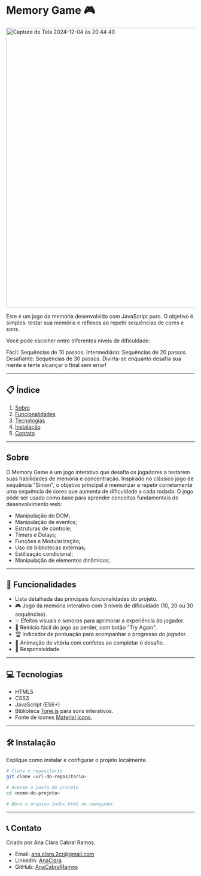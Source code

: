 # Memory Game 🎮

<img width="747" alt="Captura de Tela 2024-12-04 às 20 44 40" src="https://github.com/user-attachments/assets/d7ef7f39-fa88-476f-b55d-b8e3603f3079">

Este é um jogo da memória desenvolvido com JavaScript puro.
O objetivo é simples: testar sua memória e reflexos ao repetir sequências de cores e sons.

Você pode escolher entre diferentes níveis de dificuldade:

Fácil: Sequências de 10 passos.
Intermediário: Sequências de 20 passos.
Desafiante: Sequências de 30 passos.
Divirta-se enquanto desafia sua mente e tente alcançar o final sem errar!

---

## 📋 Índice
1. [Sobre](#sobre)
2. [Funcionalidades](#funcionalidades)
3. [Tecnologias](#tecnologias)
4. [Instalação](#instalação)
5. [Contato](#contato)

---

## Sobre
O Memory Game é um jogo interativo que desafia os jogadores a testarem suas habilidades de memória e concentração. Inspirado no clássico jogo de sequência "Simon", o objetivo principal é memorizar e repetir corretamente uma sequência de cores que aumenta de dificuldade a cada rodada.
O jogo pôde ser usado como base para aprender conceitos fundamentais de desenvolvimento web:
- Manipulação do DOM;
- Manipulação de eventos;
- Estruturas de controle;
- Timers e Delays;
- Funções e Modularização;
- Uso de bibliotecas externas;
- Estilização condicional;
- Manipulação de elementos dinâmicos;


---

## 🚀 Funcionalidades
- Lista detalhada das principais funcionalidades do projeto.
- 🎮 Jogo da memória interativo com 3 níveis de dificuldade (10, 20 ou 30 sequências).
- ✨ Efeitos visuais e sonoros para aprimorar a experiência do jogador.
- 🔄 Reinício fácil do jogo ao perder, com botão "Try Again".
- 🏆 Indicador de pontuação para acompanhar o progresso do jogador.
- 🎉 Animação de vitória com confetes ao completar o desafio.
- 📱 Responsividade.

---

## 💻 Tecnologias
- HTML5
- CSS3
- JavaScript (ES6+)
- Biblioteca [Tone.js](https://tonejs.github.io/) para sons interativos.
- Fonte de ícones [Material Icons](https://fonts.google.com/icons).

---

## 🛠️ Instalação
Explique como instalar e configurar o projeto localmente.

```bash
# Clone o repositório
git clone <url-do-repositorio>

# Acesse a pasta do projeto
cd <nome-do-projeto>

# Abra o arquivo index.html no navegador
```

---

## 📞 Contato
Criado por Ana Clara Cabral Ramos.
- Email: ana.clara.2cr@gmail.com
- LinkedIn: [AnaClara](https://www.linkedin.com/in/ana-clara-cabral-ramos-31aa951a5/)  
- GitHub: [AnaCabralRamos](https://github.com/anacabralramos)
